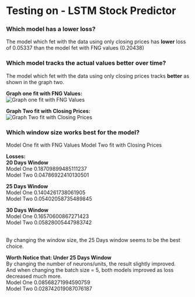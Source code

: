 # Testing on - LSTM Stock Predictor
 

### Which model has a lower loss?
The model which fet with the data using only closing prices has **lower** loss of 0.05337 than the model fet with FNG values (0.20438)

### Which model tracks the actual values better over time?
The model which fet with the data using only closing prices tracks **better** as shown in the graph two.

**Graph one fit with FNG Values:**
<br>![Graph one fit with FNG Values](1.png)

**Graph Two fit with Closing Prices:**
<br>![Graph Two fit with Closing Prices](2.png)


### Which window size works best for the model?
Model One fit with FNG Values
Model Two fit with Closing Prices

**Losses:**
<br>**20 Days Window**
<br>Model One 0.18709899485111237
<br>Model Two 0.04786922410130501

**25 Days Window**
<br>Model One 0.1404261738061905
<br>Model Two 0.05402058735489845

**30 Days Window**
<br>Model One 0.16570600867271423
<br>Model Two 0.05828005447983742

<br>By changing the window size, the 25 Days window seems to be the best choice.


**Worth Notice that: Under 25 Days Window**
<br>By changing the number of neurons/units, the result slightly improved.
<br>And when changing the batch size = 5, both models improved as loss decreased much more.
<br>Model One 0.08568271994590759
<br>Model Two 0.028742019087076187
